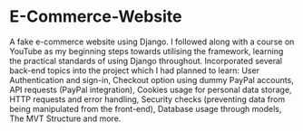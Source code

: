 # E-Commerce-Website
A fake e-commerce website using Django. I followed along with a course on YouTube as my beginning steps towards utilising the framework, learning the practical standards of using Django throughout. Incorporated several back-end topics into the project which I had planned to learn: User Authentication and sign-in, Checkout option using dummy PayPal accounts, API requests (PayPal integration), Cookies usage for personal data storage, HTTP requests and error handling, Security checks (preventing data from being manipulated from the front-end), Database usage through models, The MVT Structure and more.
